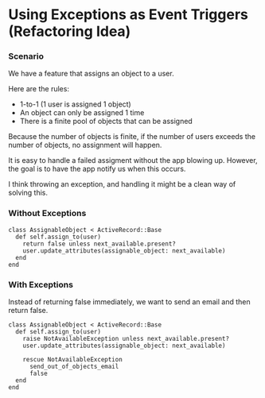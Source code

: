 
# Using Exceptions as Event Triggers (Refactoring Idea)

### Scenario

We have a feature that assigns an object to a user.

Here are the rules:

* 1-to-1 (1 user is assigned 1 object)
* An object can only be assigned 1 time
* There is a finite pool of objects that can be assigned

Because the number of objects is finite, if the number of users exceeds the
number of objects, no assignment will happen.

It is easy to handle a failed assigment without the app blowing up.  However,
the goal is to have the app notify us when this occurs.

I think throwing an exception, and handling it might be a clean way of solving
this.


### Without Exceptions

    class AssignableObject < ActiveRecord::Base
      def self.assign_to(user)
        return false unless next_available.present?
        user.update_attributes(assignable_object: next_available)
      end
    end

### With Exceptions

Instead of returning false immediately, we want to send an email and then
return false.

    class AssignableObject < ActiveRecord::Base
      def self.assign_to(user)
        raise NotAvailableException unless next_available.present?
        user.update_attributes(assignable_object: next_available)

        rescue NotAvailableException
          send_out_of_objects_email
          false
      end
    end

